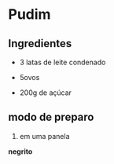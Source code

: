 # Pudim 





## Ingredientes

* 3 latas de leite condenado

* 5ovos

* 200g de açúcar



## modo de preparo

1. em uma panela

**negrito**

